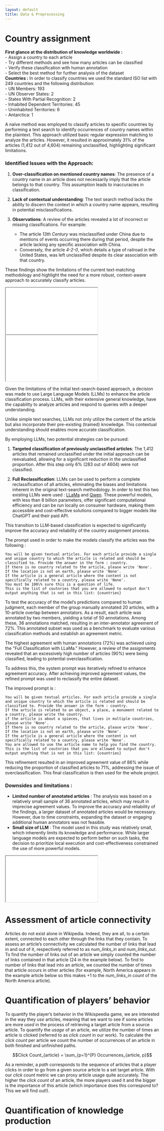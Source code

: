 ```yaml
---
layout: default
title: Data & Preprocessing
---
```

<div class="row row-cols-1">

<!-- # Anatomy of the data
https://github.com/Jeremmmyyyyy/ADA-Project-M1 → data description and structure -->



<div class="col mb-4">
<div class="card shadow" data-aos="fade-left">
<div class="content p-4" markdown="1">

# Country assignment 

<div class="alert alert-success">
    <strong>First glance at the distribution of knowledge worldwide :</strong> <br />
    - Assign a country to each article <br />
    - Try different methods and see how many articles can be classified <br />
    - Verify these classification with human annotation <br />
    - Select the best method for further analysis of the dataset <br />
</div>

<div class="alert alert-warning">
  <strong>Countries :</strong>
  In order to classify countries we used the standard ISO list with 249 countries and the following distribution: <br />
  - UN Members: 193 <br />
  - UN Observer States: 2 <br />
  - States With Partial Recognition: 2 <br />
  - Inhabited Dependent Territories: 45 <br />
  - Uninhabited Territories: 6 <br />
  - Antarctica: 1 <br />
</div>

A naïve method was employed to classify articles to specific countries by performing a text search to identify occurrences of country names within the plaintext. This approach utilized basic regular expression matching to analyze the articles. However, it resulted in approximately 31% of the articles (1,412 out of 4,604) remaining unclassified, highlighting significant limitations.

### Identified Issues with the Approach:
1. **Over-classification on mentioned country names**: 
   The presence of a country name in an article does not necessarily imply that the article belongs to that country. This assumption leads to inaccuracies in classification.

2. **Lack of contextual understanding**: 
   The text search method lacks the ability to discern the context in which a country name appears, resulting in potential misclassifications.

3. **Observations**: 
   A review of the articles revealed a lot of incorrect or missing classifications. For example:
   - The article *13th Century* was misclassified under China due to mentions of events occurring there during that period, despite the article lacking any specific association with China.
   - Conversely, the article *4-2-0*, which details a type of railroad in the United States, was left unclassified despite its clear association with that country.

These findings show the limitations of the current text-matching methodology and highlight the need for a more robust, context-aware approach to accurately classify articles.

</div>
</div>
</div>

<div class="col mb-4">
<div class="card shadow" data-aos="fade-right">
<div class="content p-4">
<iframe class="graph" src="{{ '/graphs/proportion_country_assignment.html' | relative_url }}" ></iframe>
</div>
</div>
</div>

<div class="col mb-4">
<div class="card shadow" data-aos="fade-right">
<div class="content p-4">
<iframe class="graph" src="{{ '/graphs/overlap_heatmap.html' | relative_url }}" ></iframe>
</div>
</div>
</div>

<div class="col mb-4">
<div class="card shadow" data-aos="fade-right">
<div class="content p-4" markdown="1">

Given the limitations of the initial text-search-based approach, a decision was made to use Large Language Models (LLMs) to enhance the article classification process. LLMs, with their extensive general knowledge, have the capability to analyze articles and respond to queries with a deeper understanding. 

Unlike simple text searches, LLMs not only utilize the content of the article but also incorporate their pre-existing (trained) knowledge. This contextual understanding should enables more accurate classification.

By employing LLMs, two potential strategies can be pursued:
1. **Targeted classification of previously unclassified articles**: The 1,412 articles that remained unclassified under the initial approach can be reevaluated, allowing for a significant reduction in the unclassified proportion. After this step only 6% (283 out of 4604) were not classified.

2. **Full Reclassification**: LLMs can be used to perform a complete reclassification of all articles, eliminating the biases and limitations inherent in the original text-search methodology. In order to test this two existing LLMs were used : [LLaMa](https://www.llama.com/) and [Qwen](https://qwen-ai.com/). These powerful models, with less than 8 billion parameters, offer significant computational efficiency and can be run locally on consumer hardware, making them accessible and cost-effective solutions compared to bigger models like ChatGPT and their paid API.

This transition to LLM-based classification is expected to significantly improve the accuracy and reliability of the country assignment process.

The prompt used in order to make the models classify the articles was the following : 

```
You will be given textual articles. For each article provide a single and unique country to which the article is related and should be classified to. Provide the answer in the form : country.
If there is no country related to the article, please write 'None'. 
If the location is not on earth, please write 'None'. 
If the article is a general article where the content is not specifically related to a country, please write 'None'.
You must be 100\% sure this is a question of life.
This is the list of coutnries that you are allowed to output don't output anything that is not in this list: {countries}
```
</div>
</div>
</div>


<div class="col mb-4">
<div class="card shadow" data-aos="fade-left">
<div class="content p-4" markdown="1">

To test the accuracy of the model’s predictions compared to human judgment, each member of the group manually annotated 20 articles, with a 10-article overlap between annotators. As a result, each article was annotated by two members, yielding a total of 50 annotations. Among these, 36 annotations matched, resulting in an inter-annotator agreement of 72%. This annotated subset was used as a benchmark to evaluate various classification methods and establish an agreement metric.

The highest agreement with human annotations (72%) was achieved using the "Full Classification with LLaMa." However, a review of the assignments revealed that an excessively high number of articles (90%) were being classified, leading to potential overclassification.

To address this, the system prompt was iteratively refined to enhance agreement accuracy. After achieving improved agreement values, the refined prompt was used to reclassify the entire dataset.

The improved prompt is : 

```
You will be given textual articles. For each article provide a single and unique country to which the article is related and should be classified to. Provide the answer in the form : country. 
If the article is related to an object, a place, a monument related to a country, please write the country.
if the article is about a spieces, that lives in multiple countries, please write 'None'.
If there is no country related to the article, please write 'None'. 
If the location is not on earth, please write 'None'. 
If the article is a general article where the content is not specifically related to a country, please write 'None'.
You are allowed to use the article name to help you find the country.
This is the list of coutnries that you are allowed to output don't output anything that is not in this list: {countries}
```

This refinement resulted in an improved agreement value of 86% while reducing the proportion of classified articles to 71%, addressing the issue of overclassification.
This final classification is then used for the whole project.

### Downsides and limitations : 
- **Limited number of annotated articles** : The analysis was based on a relatively small sample of 36 annotated articles, which may result in imprecise agreement values. To improve the accuracy and reliability of the findings, a larger dataset of annotated articles would be necessary. However, due to time constraints, expanding the dataset or engaging additional human annotators was not feasible.
- **Small size of LLM** : The model used in this study was relatively small, which inherently limits its knowledge and performance. While larger language models are expected to perform better on such tasks, the decision to prioritize local execution and cost-effectiveness constrained the use of more powerful models.

</div>
</div>
</div>

<div class="col mb-4">
<div class="card shadow" data-aos="fade-right">
<div class="content p-4">
<iframe class="graph" src="{{ '/graphs/agreement_bar_plot.html' | relative_url }}" ></iframe>
</div>
</div>
</div>

<div class="col mb-4">
<div class="card shadow" data-aos="fade-right">
<div class="content p-4" markdown="1">

# Assessment of article connectivity
Articles do not exist alone in Wikipedia. Indeed, they are all, to a certain extent, connected to each other through the links that they contain. To assess an article’s connectivity we calculated the number of links that lead in and out of it, respectively referred to as *num_links_in* and *num_links_out*. To find the number of links out of an article we simply counted the number of links contained in that article (24 in the example below). To find to number of links that lead into an article, we counted the number of times that article occurs in other articles (for example, North America appears in the example article below so this makes +1 to the *num_links_in count* of the North America article). 


# Quantification of players’ behavior
To quantify the player’s behavior in the Wikispeedia game, we are interested in the way they *use* articles, meaning that we want to see if some articles are more *used* in the process of retrieving a target article from a source article. To quantify the *usage* of an article, we utilize the number of times an article is clicked (referred to as *click count* in our work). To calculate the *click count* per article we count the number of occurrences of an article in both finished and unfinished paths. 

$$Click Count_{article} = \sum_{p=1}^{P} Occurrences_{article, p}$$

As a reminder, a *path* corresponds to the sequence of articles that a player clicks in order to go from a given source article to a set target article. With our *click count* metric we can proxy article usage quite accurately. The higher the *click count* of an article, the more players used it and the bigger is the importance of this article (which importance does this correspond to? This we will find out!). 


# Quantification of knowledge production 
</div>
</div>
</div>

</div>
